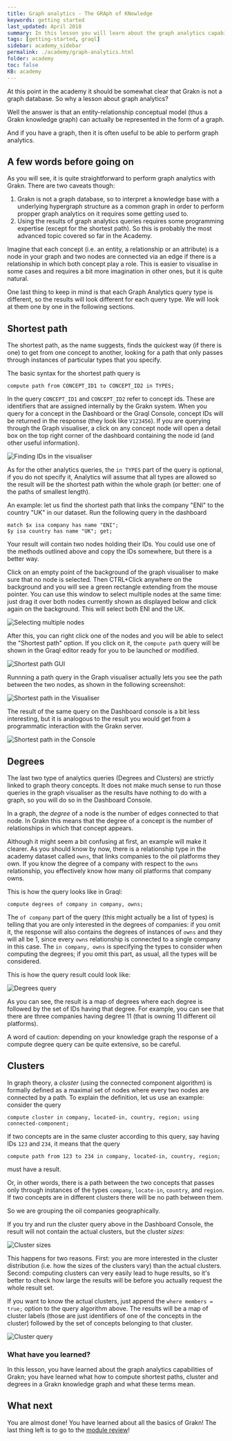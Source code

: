 ```yaml
---
title: Graph analytics - The GRAph of KNowledge
keywords: getting started
last_updated: April 2018
summary: In this lesson you will learn about the graph analytics capabilities of Grakn and its syntax
tags: [getting-started, graql]
sidebar: academy_sidebar
permalink: ./academy/graph-analytics.html
folder: academy
toc: false
KB: academy
---
```


At this point in the academy it should be somewhat clear that Grakn is not a graph database. So why a lesson about graph analytics?

Well the answer is that an entity-relationship conceptual model (thus a Grakn knowledge graph) can actually be represented in the form of a graph.

And if you have a graph, then it is often useful to be able to perform graph analytics.


## A few words before going on
As you will see, it is quite straightforward to perform graph analytics with Grakn. There are two caveats though:

  1. Grakn is not a graph database, so to interpret a knowledge base with a underlying hypergraph structure as a common graph in order to perform propper graph analytics on it requires some getting used to.
  2. Using the results of graph analytics queries requires some programming expertise (except for the shortest path). So this is probably the most advanced topic covered so far in the Academy.

Imagine that each concept (i.e. an entity, a relationship or an attribute) is a node in your graph and two nodes are connected via an edge if there is a relationship in which both concept play a role. This is easier to visualise in some cases and requires a bit more imagination in other ones, but it is quite natural.

One last thing to keep in mind is that each Graph Analytics query type is different, so the results will look different for each query type. We will look at them one by one in the following sections.



## Shortest path

The shortest path, as the name suggests, finds the quickest way (if there is one) to get from one concept to another, looking for a path that only passes through instances of particular types that you specify.

The basic syntax for the shortest path query is

```graql-skip-test
compute path from CONCEPT_ID1 to CONCEPT_ID2 in TYPES;
```

In the query `CONCEPT_ID1` and `CONCEPT_ID2` refer to concept ids. These are identifiers that are assigned internally by the Grakn system. When you query for a concept in the Dashboard or the Graql Console, concept IDs will be returned in the response (they look like `V123456`). If you are querying through the Graph visualiser, a click on any concept node will open a detail box on the top right corner of the dashboard containing the node id (and other useful information).

  ![Finding IDs in the visualiser](/images/academy/6-analytics/finding-id.png)

As for the other analytics queries, the `in TYPES` part of the query is optional, if you do not specify it, Analytics will assume that all types are allowed so the result will be the shortest path within the whole graph (or better: one of the paths of smallest length).

An example: let us find the shortest path that links the company "ENI" to the country "UK" in our dataset. Run the following query in the dashboard

```graql-skip-test
match $x isa company has name "ENI";
$y isa country has name "UK"; get;
```

Your result will contain two nodes holding their IDs. You could use one of the methods outlined above and copy the IDs somewhere, but there is a better way.

Click on an empty point of the background of the graph visualiser to make sure that no node is selected. Then CTRL+Click anywhere on the background and you will see a green rectangle extending from the mouse pointer. You can use this window to select multiple nodes at the same time: just drag it over both nodes currently shown as displayed below and click again on the background. This will select both ENI and the UK.

  ![Selecting multiple nodes](/images/academy/6-analytics/multi-selection.png)

After this, you can right click one of the nodes and you will be able to select the "Shortest path" option. If you click on it, the `compute path` query will be shown in the Graql editor ready for you to be launched or modified.

  ![Shortest path GUI](/images/academy/6-analytics/path-gui.png)

Runnning a path query in the Graph visualiser actually lets you see the path between the two nodes, as shown in the following screenshot:

  ![Shortest path in the Visualiser](/images/academy/6-analytics/path-visualiser.png)

The result of the same query on the Dashboard console is a bit less interesting, but it is analogous to the result you would get from a programmatic interaction with the Grakn server.

  ![Shortest path in the Console](/images/academy/6-analytics/path-console.png)

## Degrees

The last two type of analytics queries (Degrees and Clusters) are strictly linked to graph theory concepts. It does not make much sense to run those queries in the graph visualiser as the results have nothing to do with a graph, so you will do so in the Dashboard Console.

In a graph, the _degree_ of a node is the number of edges connected to that node. In Grakn this means that the degree of a concept is the number of relationships in which that concept appears.

Although it might seem a bit confusing at first, an example will make it clearer. As you should know by now, there is a relationship type in the academy dataset called `owns`, that links companies to the oil platforms they own. If you know the degree of a company with respect to the `owns` relationship, you effectively know how many oil platforms that company owns.

This is how the query looks like in Graql:

```graql-skip-test
compute degrees of company in company, owns;
```

The `of company` part of the query (this might actually be a list of types) is telling that you are only interested in the degrees of companies: if you omit it, the response will also contains the degrees of instances of `owns` and they will all be 1, since every `owns` relationship is connected to a single company in this case. The `in company, owns` is specifying the types to consider when computing the degrees; if you omit this part, as usual, all the types will be considered.

This is how the query result could look like:

  ![Degrees query](/images/academy/6-analytics/degrees-query.png)

As you can see, the result is a map of degrees where each degree is followed by the set of IDs having that degree. For example, you can see that there are three companies having degree 11 (that is owning 11 different oil platforms).

A word of caution: depending on your knowledge graph the response of a compute degree query can be quite extensive, so be careful.

## Clusters

In graph theory, a _cluster_ (using the connected component algorithm) is formally defined as a maximal set of nodes where every two nodes are connected by a path. To explain the definition, let us use an example: consider the query

```graql-skip-test
compute cluster in company, located-in, country, region; using connected-component;
```

If two concepts are in the same cluster according to this query, say having IDs `123` and `234`, it means that the query

```graql-skip-test
compute path from 123 to 234 in company, located-in, country, region;
```

must have a result.

Or, in other words, there is a path between the two concepts that passes only through instances of the types `company`, `locate-in`, `country`, and `region`. If two concepts are in different clusters there will be no path between them.

So we are grouping the oil companies geographically.

If you try and run the cluster query above in the Dashboard Console, the result will not contain the actual clusters, but the cluster _sizes_:

  ![Cluster sizes](/images/academy/6-analytics/cluster-size.png)

This happens for two reasons. First: you are more interested in the cluster distribution (i.e. how the sizes of the clusters vary) than the actual clusters. Second: computing clusters can very easily lead to huge results, so it's better to check how large the results will be before you actually request the whole result set.

If you want to know the actual clusters, just append the `where members = true;` option to the query algorithm above. The results will be a map of cluster labels (those are just identifiers of one of the concepts in the cluster) followed by the set of concepts belonging to that cluster.

  ![Cluster query](/images/academy/6-analytics/cluster-members.png)

### What have you learned?

In this lesson, you have learned about the graph analytics capabilities of Grakn; you have learned what how to compute shortest paths, cluster and degrees in a Grakn knowledge graph and what these terms mean.

## What next

You are almost done! You have learned about all the basics of Grakn! The last thing left is to go to the [module review](./analytics-review.html)!
